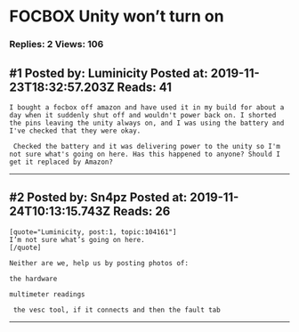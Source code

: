 # FOCBOX Unity won&rsquo;t turn on

### Replies: 2 Views: 106

## \#1 Posted by: Luminicity Posted at: 2019-11-23T18:32:57.203Z Reads: 41

```
I bought a focbox off amazon and have used it in my build for about a day when it suddenly shut off and wouldn't power back on. I shorted the pins leaving the unity always on, and I was using the battery and I've checked that they were okay. 

 Checked the battery and it was delivering power to the unity so I'm not sure what's going on here. Has this happened to anyone? Should I get it replaced by Amazon?
```

---
## \#2 Posted by: Sn4pz Posted at: 2019-11-24T10:13:15.743Z Reads: 26

```
[quote="Luminicity, post:1, topic:104161"]
I’m not sure what’s going on here.
[/quote]

Neither are we, help us by posting photos of: 

the hardware 

multimeter readings 

 the vesc tool, if it connects and then the fault tab
```

---
